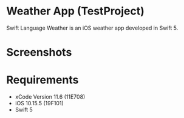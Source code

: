 # Weather App (TestProject)

Swift Language Weather is an iOS weather app developed in Swift 5.


# Screenshots

# Requirements
* xCode Version 11.6 (11E708)
* iOS 10.15.5 (19F101)
* Swift 5
